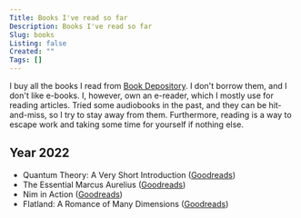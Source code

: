 ```yaml
---
Title: Books I've read so far
Description: Books I've read so far
Slug: books
Listing: false
Created: ""
Tags: []
---
```


I buy all the books I read from [Book Depository](https://www.bookdepository.com/). I don't borrow them, and I don't like e-books. I, however, own an e-reader, which I mostly use for reading articles. Tried some audiobooks in the past, and they can be hit-and-miss, so I try to stay away from them. Furthermore, reading is a way to escape work and taking some time for yourself if nothing else.

## Year 2022

- Quantum Theory: A Very Short Introduction ([Goodreads](https://www.goodreads.com/book/show/100049.Quantum_Theory))
- The Essential Marcus Aurelius ([Goodreads](https://www.goodreads.com/book/show/2467557.The_Essential_Marcus_Aurelius))
- Nim in Action ([Goodreads](https://www.goodreads.com/book/show/30724354-nim-in-action))
- Flatland: A Romance of Many Dimensions ([Goodreads](https://www.goodreads.com/book/show/433567.Flatland))
